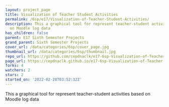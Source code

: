 ```yaml
---
layout: project_page
title: Visualization of Teacher Student Activities
permalink: /6sp/e17/Visualization-of-Teacher-Student-Activities/
description: This a graphical tool for represent teacher-student activities based
  on Moodle log data
has_children: false
parent: E17 Sixth Semester Projects
grand_parent: Sixth Semester Projects
cover_url: /data/categories/6sp/cover_page.jpg
thumbnail_url: /data/categories/6sp/thumbnail.jpg
repo_url: https://github.com/cepdnaclk/e17-6sp-Visualization-of-Teacher-Student-Activities
page_url: https://cepdnaclk.github.io/e17-6sp-Visualization-of-Teacher-Student-Activities
forks: 4
watchers: 2
stars: 2
started_on: '2022-02-28T03:52:32Z'
---
```


This a graphical tool for represent teacher-student activities based on Moodle log data